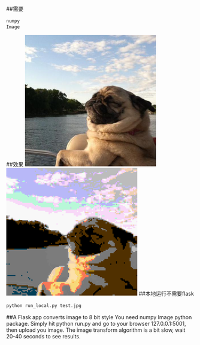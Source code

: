##需要
```
numpy
Image
```
##效果
<img src="https://github.com/sinb/8bit_your_photo/raw/master/favicon.jpg"  width="350" />
<img src="https://github.com/sinb/8bit_your_photo/raw/master/output.png"  width="350" />
##本地运行不需要flask
```python
python run_local.py test.jpg
```
##A Flask app converts image to 8 bit style 
You need numpy Image python package.
Simply hit python run.py and go to your browser 127.0.0.1:5001, then upload you image.
The image transform algorithm is a bit slow, wait 20-40 seconds to see results.
